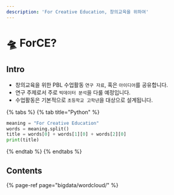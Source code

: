 ```yaml
---
description: 'For Creative Education, 창의교육을 위하여'
---
```


# 🛸 ForCE?

## Intro

* 창의교육을 위한 PBL 수업활동 `연구 자료`, 혹은 `아이디어`를 공유합니다. 
* 연구 주제로서 주로 `빅데이터 분석`을 다룰 예정입니다. 
* 수업활동은 기본적으로 `초등학교 고학년`을 대상으로 설계됩니다. 

{% tabs %}
{% tab title="Python" %}
```python
meaning = "For Creative Education"
words = meaning.split()
title = words[0] + words[1][0] + words[2][0]
print(title)
```
{% endtab %}
{% endtabs %}

## Contents

{% page-ref page="bigdata/wordcloud/" %}



